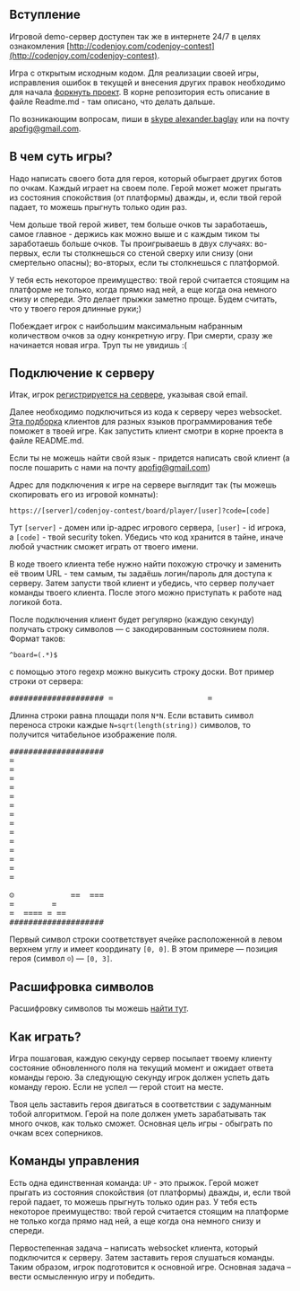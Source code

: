 <meta charset="UTF-8">

## Вступление

Игровой demo-сервер доступен так же в интернете 24/7 в целях
ознакомления [http://codenjoy.com/codenjoy-contest](http://codenjoy.com/codenjoy-contest).

Игра с открытым исходным кодом. Для реализации своей игры, исправления
ошибок в текущей и внесения других правок необходимо для начала
[форкнуть проект](https://github.com/codenjoyme/codenjoy.git).
В корне репозитория есть описание в файле Readme.md - там описано, что делать дальше.

По возникающим вопросам, пиши в [skype alexander.baglay](skype:alexander.baglay)
или на почту [apofig@gmail.com](mailto:apofig@gmail.com).

## В чем суть игры?

Надо написать своего бота для героя, который обыграет других ботов
по очкам. Каждый играет на своем поле. Герой может может прыгать из состояния спокойствия
(от платформы) дважды, и, если твой герой падает, то можешь прыгнуть только один раз.

Чем дольше твой герой живет, тем больше очков ты заработаешь, самое главное - держись как
можно выше и с каждым тиком ты заработаешь больше очков. Ты проигрываешь в двух случаях:
во-первых, если ты столкнешься со стеной сверху или снизу (они смертельно опасны);
во-вторых, если ты столкнешься с платформой.

У тебя есть некоторое преимущество: твой герой считается стоящим на платформе не только,
когда прямо над ней, а еще когда она немного снизу и спереди. Это делает прыжки заметно проще.
Будем считать, что у твоего героя длинные руки;)

Побеждает игрок с наибольшим максимальным набранным количеством очков за одну конкретную
игру. При смерти, сразу же начинается новая игра. Труп ты не увидишь :( 

## Подключение к серверу

Итак, игрок [регистрируется на сервере](../../../register?gameName=startandjump),
указывая свой email.

Далее необходимо подключиться из кода к серверу через websocket.
[Эта подборка](https://github.com/codenjoyme/codenjoy-clients.git)
клиентов для разных языков программирования тебе поможет в твоей игре.
Как запустить клиент смотри в корне проекта в файле README.md.

Если ты не можешь найти свой язык - придется написать свой клиент
(а после пошарить с нами на почту [apofig@gmail.com](mailto:apofig@gmail.com))

Адрес для подключения к игре на сервере выглядит так (ты можешь скопировать его
из игровой комнаты):

`https://[server]/codenjoy-contest/board/player/[user]?code=[code]`

Тут `[server]` - домен или ip-адрес игрового сервера, `[user]` - id игрока, a `[code]` -
твой security token. Убедись что код хранится в тайне, иначе любой участник
сможет играть от твоего имени.

В коде твоего клиента тебе нужно найти похожую строчку и заменить её твоим URL -
тем самым, ты задаёшь логин/пароль для доступа к серверу.
Затем запусти твой клиент и убедись, что сервер получает команды твоего клиента.
После этого можно приступать к работе над логикой бота.

После подключения клиент будет регулярно (каждую секунду) получать строку
символов — с закодированным состоянием поля. Формат таков:

`^board=(.*)$`

с помощью этого regexp можно выкусить строку доски.
Вот пример строки от сервера:

<pre>#################### =                    =                    =                    =                    =                    =                    =                    =                    =                    =                    =                    =                    =                    =                                        ☺            ==  ===  =        =           =  ==== = ==        ####################</pre>

Длинна строки равна площади поля `N*N`. Если вставить символ 
переноса строки каждые `N=sqrt(length(string))` символов, то 
получится читабельное изображение поля.

<pre>####################
=
=
=
=
=
=
=
=
=
=
=
=
=
=

☺            ==  ===
=        =
=  ==== = ==
####################</pre>

Первый символ строки соответствует ячейке расположенной в
левом верхнем углу и имеет координату `[0, 0]`. 
В этом примере — позиция героя (символ `☺`) — `[0, 3]`.

## Расшифровка символов

Расшифровку символов ты можешь [найти тут](elements.md).

## Как играть?

Игра пошаговая, каждую секунду сервер посылает твоему клиенту
состояние обновленного поля на текущий момент и ожидает ответа
команды герою. За следующую секунду игрок должен успеть дать
команду герою. Если не успел — герой стоит на месте.

Твоя цель заставить героя двигаться в соответствии с задуманным тобой алгоритмом.
Герой на поле должен уметь зарабатывать так много очков, как только сможет.
Основная цель игры - обыграть по очкам всех соперников.

## Команды управления

Есть одна единственная команда: `UP` - это прыжок. Герой может прыгать из состояния
спокойствия (от платформы) дважды, и, если твой герой падает, то можешь прыгнуть 
только один раз. У тебя есть некоторое преимущество: твой герой считается стоящим 
на платформе не только когда прямо над ней, а еще когда она немного снизу и спереди.

Первостепенная задача – написать websocket клиента, который подключится к серверу.
Затем заставить героя слушаться команды. Таким образом, игрок подготовится
к основной игре. Основная задача – вести осмысленную игру и победить.